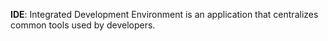 **IDE**: Integrated Development Environment is an application that centralizes common tools used by developers.